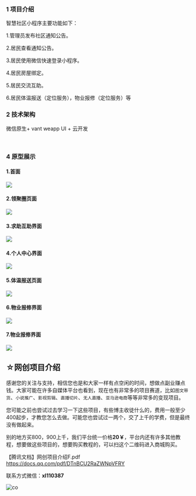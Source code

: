 ### 1 项目介绍 

智慧社区小程序主要功能如下：

1.管理员发布社区通知公告。

2.居民查看通知公告。

3.居民使用微信快速登录小程序。

4.居民房屋绑定。

5.居民交流互助。

6.居民体温报送（定位服务），物业报修（定位服务）等



### 2 技术架构  

微信原生+  vant weapp UI + 云开发



   ​



### 4 原型展示

####  1.首面

![](/img/1.png)





#### 2.领聚圈页面

![](/img/2.png)





#### 3.求助互助界面

![](/img/3.png)





#### 4.个人中心界面

![](/img/4.png)





#### 5.体温报送页面

![](/img/5.png)





#### 6.物业报修界面

![](/img/6.png)

#### 7.物业报修界面



![](/img/7.png)

## ☆网创项目介绍

  感谢您的关注与支持，相信您也是和大家一样有点空闲的时间，想做点副业赚点钱。大家可能在许多自媒体平台也看到，现在也有非常多的项目赛道，比如`图文带货`、`小说推广`、`影视剪辑`、`直播切片`、`无人直播`、`亚马逊电商`等等非常多的变现项目。

  您可能之前也尝试过去学习一下这些项目，有些博主收徒什么的，费用一般至少400起步，才教您怎么去做。可能您也尝试过一两个，交了上千的学费，但是最终没有做起来。

别的地方买800，900上千，我们平台统一价格**20￥**，平台内还有许多其他教程，想要做这些项目的，想要购买教程的，可以扫这个二维码进入商城购买。

【腾讯文档】网创项目介绍F.pdf
https://docs.qq.com/pdf/DTnBCU2RaZWNpVFRY

联系方式微信：**xl110387**

![co](https://lyqblog.oss-cn-beijing.aliyuncs.com/icon.png)